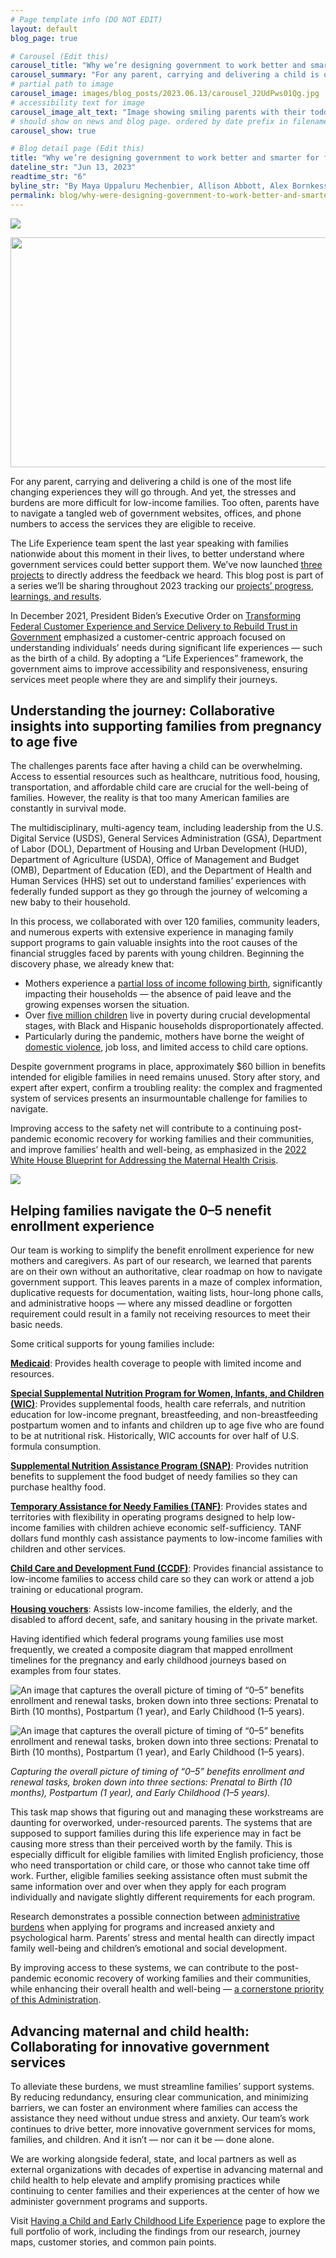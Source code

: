 ```yaml
---
# Page template info (DO NOT EDIT)
layout: default
blog_page: true

# Carousel (Edit this)
carousel_title: "Why we’re designing government to work better and smarter for families"
carousel_summary: "For any parent, carrying and delivering a child is one of the most life changing experiences they will go through. And yet, the stresses and burdens are more difficult for low-income families. …"
# partial path to image
carousel_image: images/blog_posts/2023.06.13/carousel_J2UdPws01Qg.jpg
# accessibility text for image
carousel_image_alt_text: "Image showing smiling parents with their toddler"
# should show on news and blog page. ordered by date prefix in filename
carousel_show: true

# Blog detail page (Edit this)
title: "Why we’re designing government to work better and smarter for families"
dateline_str: "Jun 13, 2023"
readtime_str: "6"
byline_str: "By Maya Uppaluru Mechenbier, Allison Abbott, Alex Bornkessel, Alana Buroff, and Phoebe Brauer"
permalink: blog/why-were-designing-government-to-work-better-and-smarter-for-families
---
```


![](https://miro.medium.com/v2/resize:fit:1400/1*RT16Pg-gTQ_J2UdPws01Qg.jpeg)

<picture>
  <source srcset="https://miro.medium.com/v2/resize:fit:640/format:webp/1*RT16Pg-gTQ_J2UdPws01Qg.jpeg 640w, 
                  https://miro.medium.com/v2/resize:fit:720/format:webp/1*RT16Pg-gTQ_J2UdPws01Qg.jpeg 720w, 
                  https://miro.medium.com/v2/resize:fit:750/format:webp/1*RT16Pg-gTQ_J2UdPws01Qg.jpeg 750w, 
                  https://miro.medium.com/v2/resize:fit:786/format:webp/1*RT16Pg-gTQ_J2UdPws01Qg.jpeg 786w, 
                  https://miro.medium.com/v2/resize:fit:828/format:webp/1*RT16Pg-gTQ_J2UdPws01Qg.jpeg 828w, 
                  https://miro.medium.com/v2/resize:fit:1100/format:webp/1*RT16Pg-gTQ_J2UdPws01Qg.jpeg 1100w, 
                  https://miro.medium.com/v2/resize:fit:1400/format:webp/1*RT16Pg-gTQ_J2UdPws01Qg.jpeg 1400w" 
          sizes=" (min-resolution: 4dppx) and 
                  (max-width: 700px) 50vw, (-webkit-min-device-pixel-ratio: 4) and
                  (max-width: 700px) 50vw, (min-resolution: 3dppx) and 
                  (max-width: 700px) 67vw, (-webkit-min-device-pixel-ratio: 3) and 
                  (max-width: 700px) 65vw, (min-resolution: 2.5dppx) and 
                  (max-width: 700px) 80vw, (-webkit-min-device-pixel-ratio: 2.5) and 
                  (max-width: 700px) 80vw, (min-resolution: 2dppx) and 
                  (max-width: 700px) 100vw, (-webkit-min-device-pixel-ratio: 2) and 
                  (max-width: 700px) 100vw, 700px" type="image/webp">
  <source data-testid="og" srcset=" https://miro.medium.com/v2/resize:fit:640/1*RT16Pg-gTQ_J2UdPws01Qg.jpeg 640w, 
                                    https://miro.medium.com/v2/resize:fit:720/1*RT16Pg-gTQ_J2UdPws01Qg.jpeg 720w, 
                                    https://miro.medium.com/v2/resize:fit:750/1*RT16Pg-gTQ_J2UdPws01Qg.jpeg 750w, 
                                    https://miro.medium.com/v2/resize:fit:786/1*RT16Pg-gTQ_J2UdPws01Qg.jpeg 786w, 
                                    https://miro.medium.com/v2/resize:fit:828/1*RT16Pg-gTQ_J2UdPws01Qg.jpeg 828w, 
                                    https://miro.medium.com/v2/resize:fit:1100/1*RT16Pg-gTQ_J2UdPws01Qg.jpeg 1100w, 
                                    https://miro.medium.com/v2/resize:fit:1400/1*RT16Pg-gTQ_J2UdPws01Qg.jpeg 1400w" 
          sizes=" (min-resolution: 4dppx) and 
                  (max-width: 700px) 50vw, (-webkit-min-device-pixel-ratio: 4) and 
                  (max-width: 700px) 50vw, (min-resolution: 3dppx) and 
                  (max-width: 700px) 67vw, (-webkit-min-device-pixel-ratio: 3) and 
                  (max-width: 700px) 65vw, (min-resolution: 2.5dppx) and 
                  (max-width: 700px) 80vw, (-webkit-min-device-pixel-ratio: 2.5) and 
                  (max-width: 700px) 80vw, (min-resolution: 2dppx) and 
                  (max-width: 700px) 100vw, (-webkit-min-device-pixel-ratio: 2) and 
                  (max-width: 700px) 100vw, 700px">
  <img alt="" class="" width="700" height="368" loading="eager" role="presentation" src="https://miro.medium.com/v2/resize:fit:1400/1*RT16Pg-gTQ_J2UdPws01Qg.jpeg">
</picture>

For any parent, carrying and delivering a child is one of the most life changing experiences they will go through. And
yet, the stresses and burdens are more difficult for low-income families. Too often, parents have to navigate a tangled
web of government websites, offices, and phone numbers to access the services they are eligible to receive.

The Life Experience team spent the last year speaking with families nationwide about this moment in their lives, to
better understand where government services could better support them. We’ve now
launched [three projects](https://www.performance.gov/cx/life-experiences/having-a-child-and-early-childhood-for-low-income-families/)
to directly address the feedback we heard. This blog post is part of a series we’ll be sharing throughout 2023 tracking
our [projects’ progress, learnings, and results](https://www.performance.gov/pma/cx/strategy/2/).

In December 2021, President Biden’s Executive Order
on [Transforming Federal Customer Experience and Service Delivery to Rebuild Trust in Government](https://www.whitehouse.gov/briefing-room/presidential-actions/2021/12/13/executive-order-on-transforming-federal-customer-experience-and-service-delivery-to-rebuild-trust-in-government/)
emphasized a customer-centric approach focused on understanding individuals’ needs during significant life experiences —
such as the birth of a child. By adopting a “Life Experiences” framework, the government aims to improve accessibility
and responsiveness, ensuring services meet people where they are and simplify their journeys.

## **Understanding the journey: Collaborative insights into supporting families from pregnancy to age five**

The challenges parents face after having a child can be overwhelming. Access to essential resources such as healthcare,
nutritious food, housing, transportation, and affordable child care are crucial for the well-being of families. However,
the reality is that too many American families are constantly in survival mode.

The multidisciplinary, multi-agency team, including leadership from the U.S. Digital Service (USDS), General Services
Administration (GSA), Department of Labor (DOL), Department of Housing and Urban Development (HUD), Department of
Agriculture (USDA), Office of Management and Budget (OMB), Department of Education (ED), and the Department of Health
and Human Services (HHS) set out to understand families’ experiences with federally funded support as they go through
the journey of welcoming a new baby to their household.

In this process, we collaborated with over 120 families, community leaders, and numerous experts with extensive
experience in managing family support programs to gain valuable insights into the root causes of the financial struggles
faced by parents with young children. Beginning the discovery phase, we already knew that:

- Mothers experience
  a [partial loss of income following birth](https://www.census.gov/library/stories/2020/06/cost-of-motherhood-on-womens-employment-and-earnings.html),
  significantly impacting their households — the absence of paid leave and the growing expenses worsen the situation.
- Over [five million children](https://www.census.gov/library/stories/2022/09/record-drop-in-child-poverty.html) live
  in poverty during crucial developmental stages, with Black and Hispanic households disproportionately affected.
- Particularly during the pandemic, mothers have borne the weight
  of [domestic violence](https://www.sciencedirect.com/science/article/pii/S0735675720303077), job loss, and limited
  access to child care options.

Despite government programs in place, approximately $60 billion in benefits intended for eligible families in need
remains unused. Story after story, and expert after expert, confirm a troubling reality: the complex and fragmented
system of services presents an insurmountable challenge for families to navigate.

Improving access to the safety net will contribute to a continuing post-pandemic economic recovery for working families
and their communities, and improve families’ health and well-being, as emphasized in
the [2022 White House Blueprint for Addressing the Maternal Health Crisis](https://www.whitehouse.gov/wp-content/uploads/2022/06/Maternal-Health-Blueprint.pdf).

![](https://miro.medium.com/v2/resize:fit:1400/1*Bj-TgSIMltmiSs56RxbXlQ.jpeg)

## **Helping families navigate the 0–5 nenefit enrollment experience**

Our team is working to simplify the benefit enrollment experience for new mothers and caregivers. As part of our
research, we learned that parents are on their own without an authoritative, clear roadmap on how to navigate government
support. This leaves parents in a maze of complex information, duplicative requests for documentation, waiting lists,
hour-long phone calls, and administrative hoops — where any missed deadline or forgotten requirement could result in a
family not receiving resources to meet their basic needs.

Some critical supports for young families include:

[**Medicaid**](https://www.medicaid.gov/): Provides health coverage to people with limited income and resources.

[**Special Supplemental Nutrition Program for Women, Infants, and Children (WIC)**](https://www.fns.usda.gov/wic):
Provides supplemental foods, health care referrals, and nutrition education for low-income pregnant, breastfeeding, and
non-breastfeeding postpartum women and to infants and children up to age five who are found to be at nutritional risk.
Historically, WIC accounts for over half of U.S. formula consumption.

[**Supplemental Nutrition Assistance Program (SNAP)**](https://www.fns.usda.gov/snap/supplemental-nutrition-assistance-program): Provides nutrition benefits to supplement
the food budget of needy families so they can purchase healthy food.

[**Temporary Assistance for Needy Families (TANF)**](https://www.acf.hhs.gov/ofa/programs/temporary-assistance-needy-families-tanf): Provides states and territories with
flexibility in operating programs designed to help low-income families with children achieve economic self-sufficiency.
TANF dollars fund monthly cash assistance payments to low-income families with children and other services.

[**Child Care and Development Fund (CCDF)**](https://www.acf.hhs.gov/occ): Provides financial assistance to low-income
families to access child care so they can work or attend a job training or educational program.

[**Housing vouchers**](https://www.hud.gov/topics/housing_choice_voucher_program_section_8): Assists low-income
families, the elderly, and the disabled to afford decent, safe, and sanitary housing in the private market.

Having identified which federal programs young families use most frequently, we created a composite diagram that mapped
enrollment timelines for the pregnancy and early childhood journeys based on examples from four states.

![An image that captures the overall picture of timing of “0–5” benefits enrollment and renewal tasks, broken down into three sections: Prenatal to Birth (10 months), Postpartum (1 year), and Early Childhood (1–5 years).](https://miro.medium.com/v2/resize:fit:1400/1*A0kl-uERtImLQ2Y-FpAWxQ.jpeg)

<img src="https://miro.medium.com/v2/resize:fit:1400/1*A0kl-uERtImLQ2Y-FpAWxQ.jpeg" class="site-img-fit" alt="An image that captures the overall picture of timing of “0–5” benefits enrollment and renewal tasks, broken down into three sections: Prenatal to Birth (10 months), Postpartum (1 year), and Early Childhood (1–5 years)." />

_Capturing the overall picture of timing of “0–5” benefits enrollment and renewal tasks, broken down into three
sections: Prenatal to Birth (10 months), Postpartum (1 year), and Early Childhood (1–5 years)._

This task map shows that figuring out and managing these workstreams are daunting for overworked, under-resourced
parents. The systems that are supposed to support families during this life experience may in fact be causing more
stress than their perceived worth by the family. This is especially difficult for eligible families with limited English
proficiency, those who need transportation or child care, or those who cannot take time off work. Further, eligible
families seeking assistance often must submit the same information over and over when they apply for each program
individually and navigate slightly different requirements for each program.

Research demonstrates a possible connection
between [administrative burdens](https://www.healthaffairs.org/do/10.1377/hpb20200904.405159/) when applying for
programs and increased anxiety and psychological harm. Parents’ stress and mental health can directly impact family
well-being and children’s emotional and social development.

By improving access to these systems, we can contribute to the post-pandemic economic recovery of working families and
their communities, while enhancing their overall health and
well-being — [a cornerstone priority of this Administration](https://www.whitehouse.gov/wp-content/uploads/2022/06/Maternal-Health-Blueprint.pdf).

## **Advancing maternal and child health: Collaborating for innovative government services**

To alleviate these burdens, we must streamline families’ support systems. By reducing redundancy, ensuring clear
communication, and minimizing barriers, we can foster an environment where families can access the assistance they need
without undue stress and anxiety. Our team’s work continues to drive better, more innovative government services for
moms, families, and children. And it isn’t — nor can it be — done alone.

We are working alongside federal, state, and local partners as well as external organizations with decades of expertise
in advancing maternal and child health to help elevate and amplify promising practices while continuing to center
families and their experiences at the center of how we administer government programs and supports.

Visit [Having a Child and Early Childhood Life Experience](https://www.performance.gov/cx/life-experiences/having-a-child-and-early-childhood-for-low-income-families/)
page to explore the full portfolio of work, including the findings from our research, journey maps, customer stories,
and common pain points.
